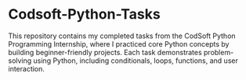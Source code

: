 # Codsoft-Python-Tasks
This repository contains my completed tasks from the CodSoft Python Programming Internship, where I practiced core Python concepts by building beginner-friendly projects.  Each task demonstrates problem-solving using Python, including conditionals, loops, functions, and user interaction.
